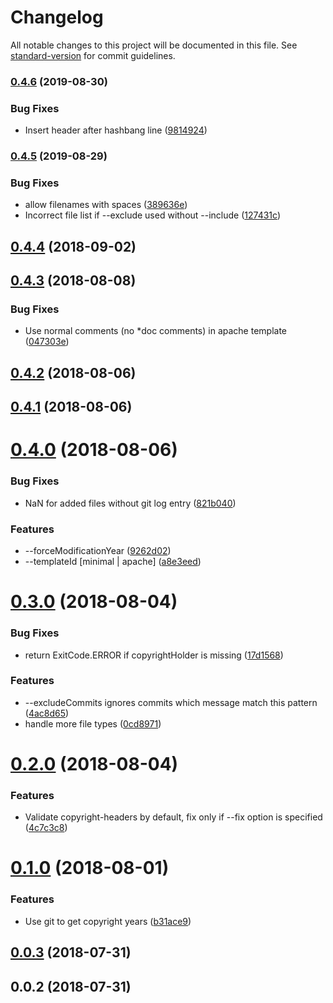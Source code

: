 # Changelog

All notable changes to this project will be documented in this file. See [standard-version](https://github.com/conventional-changelog/standard-version) for commit guidelines.

### [0.4.6](https://github.com/shybyte/copyright-header/compare/v0.4.5...v0.4.6) (2019-08-30)


### Bug Fixes

* Insert header after hashbang line ([9814924](https://github.com/shybyte/copyright-header/commit/9814924))

### [0.4.5](https://github.com/shybyte/copyright-header/compare/v0.4.4...v0.4.5) (2019-08-29)


### Bug Fixes

* allow filenames with spaces ([389636e](https://github.com/shybyte/copyright-header/commit/389636e))
* Incorrect file list if --exclude used without --include ([127431c](https://github.com/shybyte/copyright-header/commit/127431c))

<a name="0.4.4"></a>
## [0.4.4](https://github.com/shybyte/copyright-header/compare/v0.4.3...v0.4.4) (2018-09-02)



<a name="0.4.3"></a>
## [0.4.3](https://github.com/shybyte/copyright-header/compare/v0.4.2...v0.4.3) (2018-08-08)


### Bug Fixes

* Use normal comments (no *doc comments) in apache template ([047303e](https://github.com/shybyte/copyright-header/commit/047303e))



<a name="0.4.2"></a>
## [0.4.2](https://github.com/shybyte/copyright-header/compare/v0.4.0...v0.4.2) (2018-08-06)



<a name="0.4.1"></a>
## [0.4.1](https://github.com/shybyte/copyright-header/compare/v0.4.0...v0.4.1) (2018-08-06)



<a name="0.4.0"></a>
# [0.4.0](https://github.com/shybyte/copyright-header/compare/v0.3.0...v0.4.0) (2018-08-06)


### Bug Fixes

* NaN for added files without git log entry ([821b040](https://github.com/shybyte/copyright-header/commit/821b040))


### Features

* --forceModificationYear ([9262d02](https://github.com/shybyte/copyright-header/commit/9262d02))
* --templateId [minimal | apache] ([a8e3eed](https://github.com/shybyte/copyright-header/commit/a8e3eed))



<a name="0.3.0"></a>
# [0.3.0](https://github.com/shybyte/copyright-header/compare/v0.2.0...v0.3.0) (2018-08-04)


### Bug Fixes

* return ExitCode.ERROR if copyrightHolder is missing ([17d1568](https://github.com/shybyte/copyright-header/commit/17d1568))


### Features

* --excludeCommits ignores commits which message match this pattern ([4ac8d65](https://github.com/shybyte/copyright-header/commit/4ac8d65))
* handle more file types ([0cd8971](https://github.com/shybyte/copyright-header/commit/0cd8971))



<a name="0.2.0"></a>
# [0.2.0](https://github.com/shybyte/copyright-header/compare/v0.1.0...v0.2.0) (2018-08-04)


### Features

* Validate copyright-headers by default, fix only if --fix option is specified ([4c7c3c8](https://github.com/shybyte/copyright-header/commit/4c7c3c8))



<a name="0.1.0"></a>
# [0.1.0](https://github.com/shybyte/copyright-header/compare/v0.0.3...v0.1.0) (2018-08-01)


### Features

* Use git to get copyright years ([b31ace9](https://github.com/shybyte/copyright-header/commit/b31ace9))



<a name="0.0.3"></a>
## [0.0.3](https://github.com/shybyte/copyright-header/compare/v0.0.2...v0.0.3) (2018-07-31)



<a name="0.0.2"></a>
## 0.0.2 (2018-07-31)
